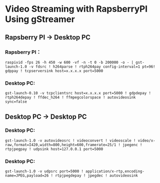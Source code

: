 
# Video Streaming with RapsberryPI Using gStreamer

## Rapsberry PI -> Desktop PC

### Rapsberry PI：
```shell
raspivid -fps 26 -h 450 -w 600 -vf -n -t 0 -b 200000 -o - | gst-launch-1.0 -v fdsrc ! h264parse ! rtph264pay config-interval=1 pt=96! gdppay ! tcpserversink host=x.x.x.x port=5000
```

### Desktop PC:
```shell
gst-launch-0.10 -v tcpclientsrc host=x.x.x.x port=5000 ! gdpdepay ! rtph264depay ! ffdec_h264 ! ffmpegcolorspace ! autovideosink sync=false
```

## Desktop PC -> Desktop PC

### Desktop PC:
```shell
gst-launch-1.0 -v autovideosrc ! videoconvert ! videoscale ! video/x-raw,format=I420,width=800,height=600,framerate=25/1 ! jpegenc ! rtpjpegpay ! udpsink host=127.0.0.1 port=5000
```

### Desktop PC:
```shell
gst-launch-1.0 -v udpsrc port=5000 ! application/x-rtp,encoding-name=JPEG,payload=26 ! rtpjpegdepay ! jpegdec ! autovideosink
```